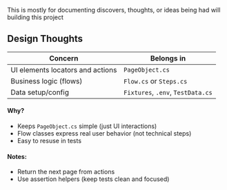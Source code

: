 This is mostly for documenting discovers, thoughts, or ideas being had will building this project

## Design Thoughts

| Concern | Belongs in | 
| ---- | ---- | 
| UI elements locators and actions | `PageObject.cs` |
| Business logic (flows) | `Flow.cs` or `Steps.cs` | 
| Data setup/config | `Fixtures`, `.env`, `TestData.cs` | 

#### Why? 
- Keeps `PageObject.cs` simple (just UI interactions)
- Flow classes express real user behavior (not technical steps)
- Easy to resuse in tests

#### Notes:
- Return the next page from actions
- Use assertion helpers (keep tests clean and focused)